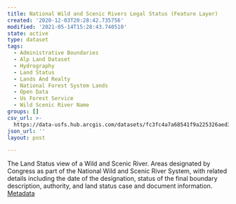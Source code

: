 ```yaml
---
title: National Wild and Scenic Rivers Legal Status (Feature Layer)
created: '2020-12-03T20:28:42.735756'
modified: '2021-05-14T15:28:43.740510'
state: active
type: dataset
tags:
  - Administrative Boundaries
  - Alp Land Dataset
  - Hydrography
  - Land Status
  - Lands And Realty
  - National Forest System Lands
  - Open Data
  - Us Forest Service
  - Wild Scenic River Name
groups: []
csv_url: >-
  https://data-usfs.hub.arcgis.com/datasets/fc3fc4a7a68541f9a225326aed303f19_0.csv?outSR=%7B%22latestWkid%22%3A4269%2C%22wkid%22%3A4269%7D
json_url: ''
layout: post

---
```

The Land Status view of a Wild and Scenic River. Areas designated by Congress as part of the National Wild and Scenic River System, with related details including the date of the designation, status of the final boundary description, authority, and land status case and document information. <a href='https://data.fs.usda.gov/geodata/edw/edw_resources/meta/S_USA.WildScenicRiverStatus.xml' target='_blank'>Metadata</a>
